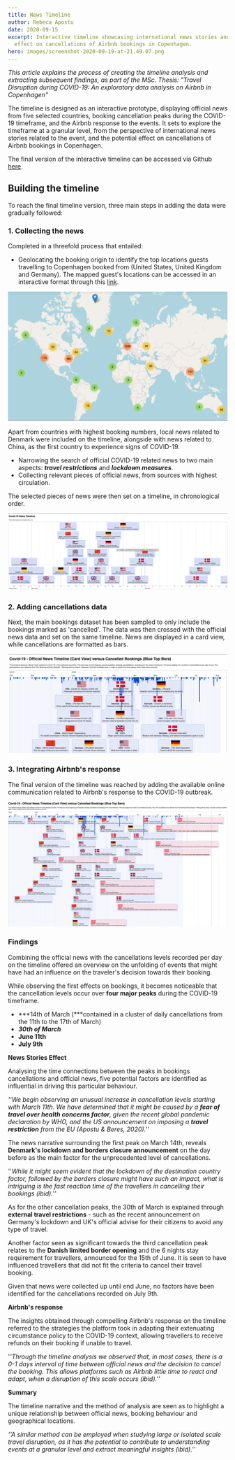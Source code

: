 ```yaml
---
title: News Timeline
author: Rebeca Apostu
date: 2020-09-15
excerpt: Interactive timeline showcasing international news stories and the
  effect on cancellations of Airbnb bookings in Copenhagen.
hero: images/screenshot-2020-09-19-at-21.49.07.png
---
```

*This article explains the process of creating the timeline analysis and extracting subsequent findings, as part of the MSc. Thesis: "Travel Disruption during COVID-19: An exploratory data analysis on Airbnb in Copenhagen"* 

The timeline is designed as an interactive prototype, displaying official news from five selected countries, booking cancellation peaks during the COVID-19 timeframe, and the Airbnb response to the events. It sets to explore the timeframe at a granular level, from the perspective of international news stories related to the event, and the potential effect on cancellations of Airbnb bookings in Copenhagen. 

The final version of the interactive timeline can be accessed via Github [here](https://rebecaapostu.github.io/CovidNewsTimeline/?fbclid=IwAR3jIaxB_DCTmtbCRvJIHqh4EmUSADMzEV6fdECJYXiQOPoNr-fOqQtsM1c). 

## Building the timeline

To reach the final timeline version, three main steps in adding the data were gradually followed: 

### 1. Collecting the news

Completed in a threefold process that entailed: 

* Geolocating the booking origin to identify the top locations guests travelling to Copenhagen booked from (United States, United Kingdom and Germany). The mapped guest's locations can be accessed in an interactive format through this [link](https://rebecaapostu.github.io/GuestMap/index.html). 

![](images/screenshot-2020-08-14-at-13.38.26.png "Booking Origin Location")

Apart from countries with highest booking numbers, local news related to Denmark were included on the timeline, alongside with news related to China, as the first country to experience signs of COVID-19. 

* Narrowing the search of official COVID-19 related news to two main aspects: ***travel restrictions*** and ***lockdown measures***.
* Collecting relevant pieces of official news, from sources with highest circulation. 

The selected pieces of news were then set on a timeline, in chronological order. 

![](images/screenshot-2020-08-22-at-22.41.43.png "News added to timeline")

### 2. Adding cancellations data

Next, the main bookings dataset has been sampled to only include the bookings marked as 'cancelled'. The data was then crossed with the official news data and set on the same timeline. News are displayed in a card view, while cancellations are formatted as bars.   

![](images/screenshot-2020-09-19-at-21.49.07.png "Timeline of News versus Cancellations")

### 3. Integrating Airbnb's response

The final version of the timeline was reached by adding the available online communication related to Airbnb's response to the COVID-19 outbreak.

![](images/screenshot-2020-09-20-at-17.08.15.png "Final Timeline Version")

### Findings

Combining the official news with the cancellations levels recorded per day on the timeline offered an overview on the unfolding of events that might have had an influence on the traveler's decision towards their booking.

While observing the first effects on bookings, it becomes noticeable that the cancellation levels occur over **four major peaks** during the COVID-19 timeframe. 

* ***14th of March (***contained in a cluster of daily cancellations from the 11th to the 17th of March)
* ***30th of March***
* **June 11th** 
* **July 9th**

**News Stories Effect**

Analysing the time connections between the peaks in bookings cancellations and official news, five potential factors are identified as influential in driving this particular behaviour. 

*''We begin observing an unusual increase in cancellation levels starting with March 11th. We have determined that it might be caused by a **fear of travel over health concerns factor**, given the recent global pandemic declaration by WHO, and the US announcement on imposing a **travel restriction** from the EU (Apostu & Beres, 2020).''* 

The news narrative surrounding the first peak on March 14th, reveals **Denmark's lockdown and borders closure announcement** on the day before as the main factor for the unprecedented level of cancellations. 

''*While it might seem evident that the lockdown of the destination country factor, followed by the borders closure might have such an impact, what is intriguing is the fast reaction time of the travellers in cancelling their bookings (ibid).*''

As for the other cancellation peaks, the 30th of March is explained through **external travel restrictions** - such as the recent announcement on Germany's lockdown and UK's official advise for their citizens to avoid any type of travel. 

Another factor seen as significant towards the third cancellation peak relates to the **Danish limited border opening** and the 6 nights stay requirement for travellers, announced for the 15th of June. It is seen to have influenced travellers that did not fit the criteria to cancel their travel booking.

Given that news were collected up until end June, no factors have been identified for the cancellations recorded on July 9th.

**Airbnb's response**

The insights obtained through compelling Airbnb's response on the timeline referred to the strategies the platform took in adapting their extenuating circumstance policy to the COVID-19 context, allowing travellers to receive refunds on their booking if unable to travel.  

'*'Through the timeline analysis we observed that, in most cases, there is a 0-1 days interval of time between official news and the decision to cancel the booking. This allows platforms such as Airbnb little time to react and adapt, when a disruption of this scale occurs (ibid).''*

**Summary**

The timeline narrative and the method of analysis are seen as to highlight a unique relationship between official news, booking behaviour and geographical locations. 

*''A similar method can be employed when studying large or isolated scale travel disruption, as it has the potential to contribute to understanding events at a granular level and extract meaningful insights (ibid).''*